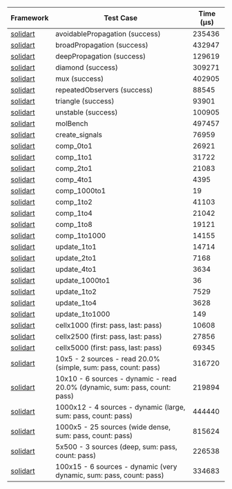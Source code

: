 | Framework | Test Case | Time (μs) |
| --- | --- | --- |
| [solidart](https://github.com/nank1ro/solidart) | avoidablePropagation (success) | 235436 |
| [solidart](https://github.com/nank1ro/solidart) | broadPropagation (success) | 432947 |
| [solidart](https://github.com/nank1ro/solidart) | deepPropagation (success) | 129619 |
| [solidart](https://github.com/nank1ro/solidart) | diamond (success) | 309271 |
| [solidart](https://github.com/nank1ro/solidart) | mux (success) | 402905 |
| [solidart](https://github.com/nank1ro/solidart) | repeatedObservers (success) | 88545 |
| [solidart](https://github.com/nank1ro/solidart) | triangle (success) | 93901 |
| [solidart](https://github.com/nank1ro/solidart) | unstable (success) | 100905 |
| [solidart](https://github.com/nank1ro/solidart) | molBench | 497457 |
| [solidart](https://github.com/nank1ro/solidart) | create_signals | 76959 |
| [solidart](https://github.com/nank1ro/solidart) | comp_0to1 | 26921 |
| [solidart](https://github.com/nank1ro/solidart) | comp_1to1 | 31722 |
| [solidart](https://github.com/nank1ro/solidart) | comp_2to1 | 21083 |
| [solidart](https://github.com/nank1ro/solidart) | comp_4to1 | 4395 |
| [solidart](https://github.com/nank1ro/solidart) | comp_1000to1 | 19 |
| [solidart](https://github.com/nank1ro/solidart) | comp_1to2 | 41103 |
| [solidart](https://github.com/nank1ro/solidart) | comp_1to4 | 21042 |
| [solidart](https://github.com/nank1ro/solidart) | comp_1to8 | 19121 |
| [solidart](https://github.com/nank1ro/solidart) | comp_1to1000 | 14155 |
| [solidart](https://github.com/nank1ro/solidart) | update_1to1 | 14714 |
| [solidart](https://github.com/nank1ro/solidart) | update_2to1 | 7168 |
| [solidart](https://github.com/nank1ro/solidart) | update_4to1 | 3634 |
| [solidart](https://github.com/nank1ro/solidart) | update_1000to1 | 36 |
| [solidart](https://github.com/nank1ro/solidart) | update_1to2 | 7529 |
| [solidart](https://github.com/nank1ro/solidart) | update_1to4 | 3628 |
| [solidart](https://github.com/nank1ro/solidart) | update_1to1000 | 149 |
| [solidart](https://github.com/nank1ro/solidart) | cellx1000 (first: pass, last: pass) | 10608 |
| [solidart](https://github.com/nank1ro/solidart) | cellx2500 (first: pass, last: pass) | 27856 |
| [solidart](https://github.com/nank1ro/solidart) | cellx5000 (first: pass, last: pass) | 69345 |
| [solidart](https://github.com/nank1ro/solidart) | 10x5 - 2 sources - read 20.0% (simple, sum: pass, count: pass) | 316720 |
| [solidart](https://github.com/nank1ro/solidart) | 10x10 - 6 sources - dynamic - read 20.0% (dynamic, sum: pass, count: pass) | 219894 |
| [solidart](https://github.com/nank1ro/solidart) | 1000x12 - 4 sources - dynamic (large, sum: pass, count: pass) | 444440 |
| [solidart](https://github.com/nank1ro/solidart) | 1000x5 - 25 sources (wide dense, sum: pass, count: pass) | 815624 |
| [solidart](https://github.com/nank1ro/solidart) | 5x500 - 3 sources (deep, sum: pass, count: pass) | 226538 |
| [solidart](https://github.com/nank1ro/solidart) | 100x15 - 6 sources - dynamic (very dynamic, sum: pass, count: pass) | 334683 |
